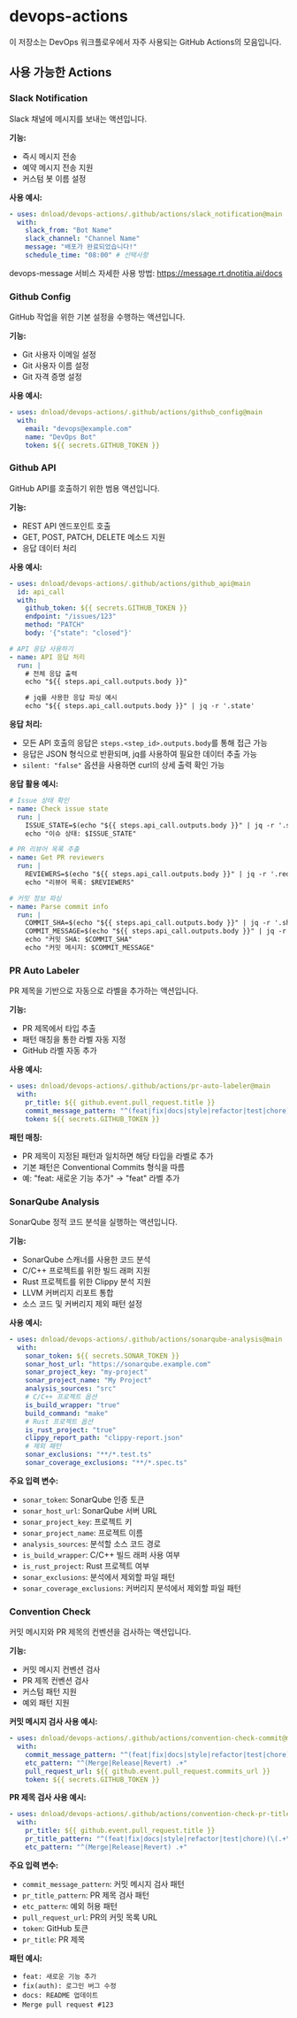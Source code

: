# devops-actions

이 저장소는 DevOps 워크플로우에서 자주 사용되는 GitHub Actions의 모음입니다.

## 사용 가능한 Actions

### Slack Notification

Slack 채널에 메시지를 보내는 액션입니다.

**기능:**

- 즉시 메시지 전송
- 예약 메시지 전송 지원
- 커스텀 봇 이름 설정

**사용 예시:**

```yaml
- uses: dnload/devops-actions/.github/actions/slack_notification@main
  with:
    slack_from: "Bot Name"
    slack_channel: "Channel Name"
    message: "배포가 완료되었습니다!"
    schedule_time: "08:00" # 선택사항
```

devops-message 서비스 자세한 사용 방법: https://message.rt.dnotitia.ai/docs

### Github Config

GitHub 작업을 위한 기본 설정을 수행하는 액션입니다.

**기능:**

- Git 사용자 이메일 설정
- Git 사용자 이름 설정
- Git 자격 증명 설정

**사용 예시:**

```yaml
- uses: dnload/devops-actions/.github/actions/github_config@main
  with:
    email: "devops@example.com"
    name: "DevOps Bot"
    token: ${{ secrets.GITHUB_TOKEN }}
```

### Github API

GitHub API를 호출하기 위한 범용 액션입니다.

**기능:**

- REST API 엔드포인트 호출
- GET, POST, PATCH, DELETE 메소드 지원
- 응답 데이터 처리

**사용 예시:**

```yaml
- uses: dnload/devops-actions/.github/actions/github_api@main
  id: api_call
  with:
    github_token: ${{ secrets.GITHUB_TOKEN }}
    endpoint: "/issues/123"
    method: "PATCH"
    body: '{"state": "closed"}'

# API 응답 사용하기
- name: API 응답 처리
  run: |
    # 전체 응답 출력
    echo "${{ steps.api_call.outputs.body }}"

    # jq를 사용한 응답 파싱 예시
    echo "${{ steps.api_call.outputs.body }}" | jq -r '.state'
```

**응답 처리:**

- 모든 API 호출의 응답은 `steps.<step_id>.outputs.body`를 통해 접근 가능
- 응답은 JSON 형식으로 반환되며, jq를 사용하여 필요한 데이터 추출 가능
- `silent: "false"` 옵션을 사용하면 curl의 상세 출력 확인 가능

**응답 활용 예시:**

```yaml
# Issue 상태 확인
- name: Check issue state
  run: |
    ISSUE_STATE=$(echo "${{ steps.api_call.outputs.body }}" | jq -r '.state')
    echo "이슈 상태: $ISSUE_STATE"

# PR 리뷰어 목록 추출
- name: Get PR reviewers
  run: |
    REVIEWERS=$(echo "${{ steps.api_call.outputs.body }}" | jq -r '.requested_reviewers[].login')
    echo "리뷰어 목록: $REVIEWERS"

# 커밋 정보 파싱
- name: Parse commit info
  run: |
    COMMIT_SHA=$(echo "${{ steps.api_call.outputs.body }}" | jq -r '.sha')
    COMMIT_MESSAGE=$(echo "${{ steps.api_call.outputs.body }}" | jq -r '.commit.message')
    echo "커밋 SHA: $COMMIT_SHA"
    echo "커밋 메시지: $COMMIT_MESSAGE"
```

### PR Auto Labeler

PR 제목을 기반으로 자동으로 라벨을 추가하는 액션입니다.

**기능:**

- PR 제목에서 타입 추출
- 패턴 매칭을 통한 라벨 자동 지정
- GitHub 라벨 자동 추가

**사용 예시:**

```yaml
- uses: dnload/devops-actions/.github/actions/pr-auto-labeler@main
  with:
    pr_title: ${{ github.event.pull_request.title }}
    commit_message_pattern: "^(feat|fix|docs|style|refactor|test|chore)(\(.+\))?: .+"
    token: ${{ secrets.GITHUB_TOKEN }}
```

**패턴 매칭:**

- PR 제목이 지정된 패턴과 일치하면 해당 타입을 라벨로 추가
- 기본 패턴은 Conventional Commits 형식을 따름
- 예: "feat: 새로운 기능 추가" → "feat" 라벨 추가

### SonarQube Analysis

SonarQube 정적 코드 분석을 실행하는 액션입니다.

**기능:**

- SonarQube 스캐너를 사용한 코드 분석
- C/C++ 프로젝트를 위한 빌드 래퍼 지원
- Rust 프로젝트를 위한 Clippy 분석 지원
- LLVM 커버리지 리포트 통합
- 소스 코드 및 커버리지 제외 패턴 설정

**사용 예시:**

```yaml
- uses: dnload/devops-actions/.github/actions/sonarqube-analysis@main
  with:
    sonar_token: ${{ secrets.SONAR_TOKEN }}
    sonar_host_url: "https://sonarqube.example.com"
    sonar_project_key: "my-project"
    sonar_project_name: "My Project"
    analysis_sources: "src"
    # C/C++ 프로젝트 옵션
    is_build_wrapper: "true"
    build_command: "make"
    # Rust 프로젝트 옵션
    is_rust_project: "true"
    clippy_report_path: "clippy-report.json"
    # 제외 패턴
    sonar_exclusions: "**/*.test.ts"
    sonar_coverage_exclusions: "**/*.spec.ts"
```

**주요 입력 변수:**

- `sonar_token`: SonarQube 인증 토큰
- `sonar_host_url`: SonarQube 서버 URL
- `sonar_project_key`: 프로젝트 키
- `sonar_project_name`: 프로젝트 이름
- `analysis_sources`: 분석할 소스 코드 경로
- `is_build_wrapper`: C/C++ 빌드 래퍼 사용 여부
- `is_rust_project`: Rust 프로젝트 여부
- `sonar_exclusions`: 분석에서 제외할 파일 패턴
- `sonar_coverage_exclusions`: 커버리지 분석에서 제외할 파일 패턴

### Convention Check

커밋 메시지와 PR 제목의 컨벤션을 검사하는 액션입니다.

**기능:**

- 커밋 메시지 컨벤션 검사
- PR 제목 컨벤션 검사
- 커스텀 패턴 지원
- 예외 패턴 지원

**커밋 메시지 검사 사용 예시:**

```yaml
- uses: dnload/devops-actions/.github/actions/convention-check-commit@main
  with:
    commit_message_pattern: "^(feat|fix|docs|style|refactor|test|chore)(\(.+\))?: .+"
    etc_pattern: "^(Merge|Release|Revert) .+"
    pull_request_url: ${{ github.event.pull_request.commits_url }}
    token: ${{ secrets.GITHUB_TOKEN }}
```

**PR 제목 검사 사용 예시:**

```yaml
- uses: dnload/devops-actions/.github/actions/convention-check-pr-title@main
  with:
    pr_title: ${{ github.event.pull_request.title }}
    pr_title_pattern: "^(feat|fix|docs|style|refactor|test|chore)(\(.+\))?: .+"
    etc_pattern: "^(Merge|Release|Revert) .+"
```

**주요 입력 변수:**

- `commit_message_pattern`: 커밋 메시지 검사 패턴
- `pr_title_pattern`: PR 제목 검사 패턴
- `etc_pattern`: 예외 허용 패턴
- `pull_request_url`: PR의 커밋 목록 URL
- `token`: GitHub 토큰
- `pr_title`: PR 제목

**패턴 예시:**

- `feat: 새로운 기능 추가`
- `fix(auth): 로그인 버그 수정`
- `docs: README 업데이트`
- `Merge pull request #123`

